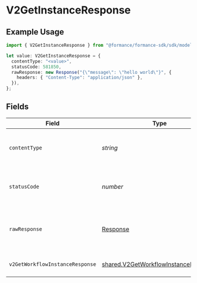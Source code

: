 # V2GetInstanceResponse

## Example Usage

```typescript
import { V2GetInstanceResponse } from "@formance/formance-sdk/sdk/models/operations";

let value: V2GetInstanceResponse = {
  contentType: "<value>",
  statusCode: 581850,
  rawResponse: new Response("{\"message\": \"hello world\"}", {
    headers: { "Content-Type": "application/json" },
  }),
};
```

## Fields

| Field                                                                                               | Type                                                                                                | Required                                                                                            | Description                                                                                         |
| --------------------------------------------------------------------------------------------------- | --------------------------------------------------------------------------------------------------- | --------------------------------------------------------------------------------------------------- | --------------------------------------------------------------------------------------------------- |
| `contentType`                                                                                       | *string*                                                                                            | :heavy_check_mark:                                                                                  | HTTP response content type for this operation                                                       |
| `statusCode`                                                                                        | *number*                                                                                            | :heavy_check_mark:                                                                                  | HTTP response status code for this operation                                                        |
| `rawResponse`                                                                                       | [Response](https://developer.mozilla.org/en-US/docs/Web/API/Response)                               | :heavy_check_mark:                                                                                  | Raw HTTP response; suitable for custom response parsing                                             |
| `v2GetWorkflowInstanceResponse`                                                                     | [shared.V2GetWorkflowInstanceResponse](../../../sdk/models/shared/v2getworkflowinstanceresponse.md) | :heavy_minus_sign:                                                                                  | The workflow instance                                                                               |